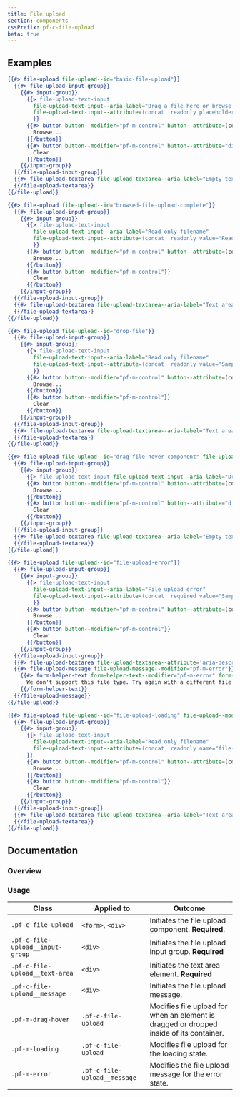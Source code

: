 ```yaml
---
title: File upload
section: components
cssPrefix: pf-c-file-upload
beta: true
---
```


## Examples

```hbs title=Basic-file-upload
{{#> file-upload file-upload--id="basic-file-upload"}}
  {{#> file-upload-input-group}}
    {{#> input-group}}
      {{> file-upload-text-input
        file-upload-text-input--aria-label="Drag a file here or browse to upload"
        file-upload-text-input--attribute=(concat 'readonly placeholder="Drag a file here or browse to upload" aria-describedby="' file-upload--id '-browse"')
        }}
      {{#> button button--modifier="pf-m-control" button--attribute=(concat 'id="' file-upload--id '-browse"')}}
        Browse...
      {{/button}}
      {{#> button button--modifier="pf-m-control" button--attribute="disabled"}}
        Clear
      {{/button}}
    {{/input-group}}
  {{/file-upload-input-group}}
  {{#> file-upload-textarea file-upload-textarea--aria-label="Empty text area"}}
  {{/file-upload-textarea}}
{{/file-upload}}
```

```hbs title=Upload-complete-non-editable
{{#> file-upload file-upload--id="browsed-file-upload-complete"}}
  {{#> file-upload-input-group}}
    {{#> input-group}}
      {{> file-upload-text-input
        file-upload-text-input--aria-label="Read only filename"
        file-upload-text-input--attribute=(concat 'readonly value="Read only filename" aria-describedby="' file-upload--id '-browse"')
        }}
      {{#> button button--modifier="pf-m-control" button--attribute=(concat 'id="' file-upload--id '-browse"')}}
        Browse...
      {{/button}}
      {{#> button button--modifier="pf-m-control"}}
        Clear
      {{/button}}
    {{/input-group}}
  {{/file-upload-input-group}}
  {{#> file-upload-textarea file-upload-textarea--aria-label="Text area" file-upload-textarea--attribute='readonly'}}Ssh-Rsa AAh3zJFkzjjakCJialksjfB3zJFkzzAAhhMskjjakCJialksjfB3z89z3zJFkz3 +kzMAjsauoox88aaZXphBx4fczJFkzMAjsauoox88aaZXphBx4fczJFkzMAjsauoox88aaZXphBx4fc
  {{/file-upload-textarea}}
{{/file-upload}}
```

```hbs title=Upload-complete-editable
{{#> file-upload file-upload--id="drop-file"}}
  {{#> file-upload-input-group}}
    {{#> input-group}}
      {{> file-upload-text-input
        file-upload-text-input--aria-label="Read only filename"
        file-upload-text-input--attribute=(concat 'readonly value="Sample.txt" aria-describedby="' file-upload--id '-browse"')
        }}
      {{#> button button--modifier="pf-m-control" button--attribute=(concat 'id="' file-upload--id '-browse"')}}
        Browse...
      {{/button}}
      {{#> button button--modifier="pf-m-control"}}
        Clear
      {{/button}}
    {{/input-group}}
  {{/file-upload-input-group}}
  {{#> file-upload-textarea file-upload-textarea--aria-label="Text area"}}Ssh-Rsa AAh3zJFkzjjakCJialksjfB3zJFkzzAAhhMskjjakCJialksjfB3z89z3zJFkz3 +kzMAjsauoox88aaZXphBx4fczJFkzMAjsauoox88aaZXphBx4fczJFkzMAjsauoox88aaZXphBx4fc
  {{/file-upload-textarea}}
{{/file-upload}}
```

```hbs title=Drag-file-hover-component
{{#> file-upload file-upload--id="drag-file-hover-component" file-upload--modifier="pf-m-drag-hover"}}
  {{#> file-upload-input-group}}
    {{#> input-group}}
      {{> file-upload-text-input file-upload-text-input--aria-label="Drag a file here or browse to upload" file-upload-text-input--attribute=(concat 'readonly placeholder="Drag a file here or browse to upload" aria-describedby="' file-upload--id '-browse"')}}
      {{#> button button--modifier="pf-m-control" button--attribute=(concat 'id="' file-upload--id '-browse"')}}
        Browse...
      {{/button}}
      {{#> button button--modifier="pf-m-control" button--attribute="disabled"}}
        Clear
      {{/button}}
    {{/input-group}}
  {{/file-upload-input-group}}
  {{#> file-upload-textarea file-upload-textarea--aria-label="Empty text area"}}
  {{/file-upload-textarea}}
{{/file-upload}}
```

```hbs title=File-upload-error
{{#> file-upload file-upload--id="file-upload-error"}}
  {{#> file-upload-input-group}}
    {{#> input-group}}
      {{> file-upload-text-input
        file-upload-text-input--aria-label="File upload error"
        file-upload-text-input--attribute=(concat 'required value="Sample.png" aria-invalid="true" aria-describedby="' file-upload--id '-browse"')
        }}
      {{#> button button--modifier="pf-m-control" button--attribute=(concat 'id="' file-upload--id '-browse"')}}
        Browse...
      {{/button}}
      {{#> button button--modifier="pf-m-control"}}
        Clear
      {{/button}}
    {{/input-group}}
  {{/file-upload-input-group}}
  {{#> file-upload-textarea file-upload-textarea--attribute='aria-describedby="textAreaHelperText1"' file-upload-textarea--aria-label="Empty text area"}}{{/file-upload-textarea}}
  {{#> file-upload-message file-upload-message--modifier="pf-m-error"}}
    {{#> form-helper-text form-helper-text--modifier="pf-m-error" form-helper-text--attribute='id="textAreaHelperText1" aria-live="polite"'}}
      We don't support this file type. Try again with a different file type.
    {{/form-helper-text}}
  {{/file-upload-message}}
{{/file-upload}}
```

```hbs title=File-upload-loading
{{#> file-upload file-upload--id="file-upload-loading" file-upload--modifier="pf-m-loading"}}
  {{#> file-upload-input-group}}
    {{#> input-group}}
      {{> file-upload-text-input
        file-upload-text-input--aria-label="Read only filename"
        file-upload-text-input--attribute=(concat 'readonly name="file-upload-loading" value="Sample.png" aria-describedby="' file-upload--id '-browse"')
      }}
      {{#> button button--modifier="pf-m-control" button--attribute=(concat 'disabled id="' file-upload--id '-browse"')}}
        Browse...
      {{/button}}
      {{#> button button--modifier="pf-m-control"}}
        Clear
      {{/button}}
    {{/input-group}}
  {{/file-upload-input-group}}
  {{#> file-upload-textarea file-upload-textarea--aria-label="Text area" file-upload-textarea--HasSpinner="true"}}Ssh-Rsa AAh3zJFkzjjakCJialksjfB3zJFkzzAAhhMskjjakCJialksjfB3z89z3zJFkz3 +kzMAjsauoox88aaZXphBx4fczJFkzMAjsauoox88aaZXphBx4fczJFkzMAjsauoox88aaZXphBx4fc
  {{/file-upload-textarea}}
{{/file-upload}}
```

## Documentation

### Overview

### Usage

| Class | Applied to | Outcome |
| -- | -- | -- |
| `.pf-c-file-upload` | `<form>`, `<div>` | Initiates the file upload component. **Required**. |
| `.pf-c-file-upload__input-group` | `<div>` | Initiates the file upload input group. **Required** |
| `.pf-c-file-upload__text-area` | `<div>` | Initiates the text area element. **Required** |
| `.pf-c-file-upload__message` | `<div>` | Initiates the file upload message. |
| `.pf-m-drag-hover` | `.pf-c-file-upload` | Modifies file upload for when an element is dragged or dropped inside of its container. |
| `.pf-m-loading` | `.pf-c-file-upload` | Modifies file upload for the loading state. |
| `.pf-m-error` | `.pf-c-file-upload__message`| Modifies the file upload message for the error state. |
